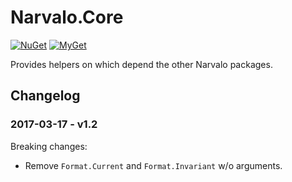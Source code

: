 Narvalo.Core
============

[![NuGet](https://img.shields.io/nuget/v/Narvalo.Core.svg)](https://www.nuget.org/packages/Narvalo.Core/)
[![MyGet](https://img.shields.io/myget/narvalo-edge/v/Narvalo.Core.EDGE.svg)](https://www.myget.org/feed/narvalo-edge/package/nuget/Narvalo.Core.EDGE)

Provides helpers on which depend the other Narvalo packages.

Changelog
---------

### 2017-03-17 - v1.2

Breaking changes:
  - Remove `Format.Current` and `Format.Invariant` w/o arguments.
